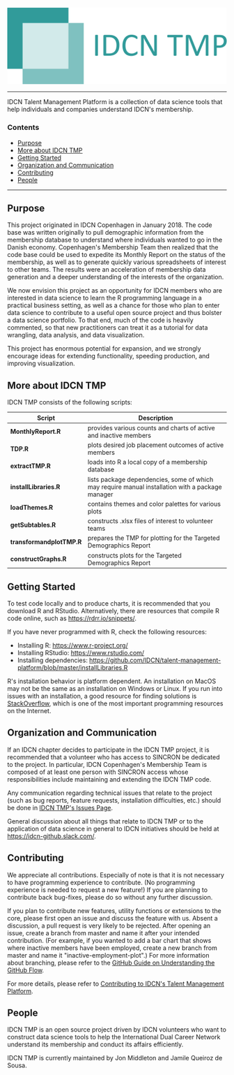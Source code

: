 ![IDCN TMP Logo](https://raw.githubusercontent.com/IDCN/talent-management-platform/master/docs/_static/img/IDCNTMP_2.png)

--------------------------------------------------------------------------------

IDCN Talent Management Platform is a collection of data science tools that help individuals and companies understand IDCN's membership.

<h3>Contents</h3>

- [Purpose](#purpose)
- [More about IDCN TMP](#more-about-idcn-tmp)
- [Getting Started](#getting-started)
- [Organization and Communication](#organization-and-communication)
- [Contributing](#contributing)
- [People](#people)

--------------------------------------------------------------------------------

## Purpose

This project originated in IDCN Copenhagen in January 2018. The code base was written originally to pull demographic information from the membership database to understand where individuals wanted to go in the Danish economy. Copenhagen's Membership Team then realized that the code base could be used to expedite its Monthly Report on the status of the membership, as well as to generate quickly various spreadsheets of interest to other teams. The results were an acceleration of membership data generation and a deeper understanding of the interests of the organization.

We now envision this project as an opportunity for IDCN members who are interested in data science to learn the R programming language in a practical business setting, as well as a chance for those who plan to enter data science to contribute to a useful open source project and thus bolster a data science portfolio. To that end, much of the code is heavily commented, so that new practitioners can treat it as a tutorial for data wrangling, data analysis, and data visualization.

This project has enormous potential for expansion, and we strongly encourage ideas for extending functionality, speeding production, and improving visualization.

## More about IDCN TMP

IDCN TMP consists of the following scripts:

| Script | Description |
| ---- | --- |
| **MonthlyReport.R** | provides various counts and charts of active and inactive members |
| **TDP.R** | plots desired job placement outcomes of active members |
| **extractTMP.R** | loads into R a local copy of a membership database |
| **installLibraries.R** | lists package dependencies, some of which may require manual installation with a package manager |
| **loadThemes.R** | contains themes and color palettes for various plots |
| **getSubtables.R** | constructs .xlsx files of interest to volunteer teams |
| **transformandplotTMP.R** | prepares the TMP for plotting for the Targeted Demographics Report|
| **constructGraphs.R** | constructs plots for the Targeted Demographics Report |


## Getting Started

To test code locally and to produce charts, it is recommended that you download R and RStudio. Alternatively, there are resources that compile R code online, such as https://rdrr.io/snippets/.

If you have never programmed with R, check the following resources:
- Installing R: https://www.r-project.org/
- Installing RStudio: https://www.rstudio.com/
- Installing dependencies: https://github.com/IDCN/talent-management-platform/blob/master/installLibraries.R

R's installation behavior is platform dependent. An installation on MacOS may not be the same as an installation on Windows or Linux. If you run into issues with an installation, a good resource for finding solutions is <a href="https://stackoverflow.com/">StackOverflow</a>, which is one of the most important programming resources on the Internet.

## Organization and Communication

If an IDCN chapter decides to participate in the IDCN TMP project, it is recommended that a volunteer who has access to SINCRON be dedicated to the project. In particular, IDCN Copenhagen's Membership Team is composed of at least one person with SINCRON access whose responsibilities include maintaining and extending the IDCN TMP code.

Any communication regarding technical issues that relate to the project (such as bug reports, feature requests, installation difficulties, etc.) should be done in <a href="https://github.com/IDCN/talent-management-platform/issues">IDCN TMP's Issues Page</a>.

General discussion about all things that relate to IDCN TMP or to the application of data science in general to IDCN initiatives should be held at https://idcn-github.slack.com/.

## Contributing

We appreciate all contributions. Especially of note is that it is not necessary to have programming experience to contribute. (No programming experience is needed to request a new feature!) If you are planning to contribute back bug-fixes, please do so without any further discussion.

If you plan to contribute new features, utility functions or extensions to the core, please first open an issue and discuss the feature with us. Absent a discussion, a pull request is very likely to be rejected. After opening an issue, create a branch from master and name it after your intended contribution. (For example, if you wanted to add a bar chart that shows where inactive members have been employed, create a new branch from master and name it "inactive-employment-plot".) For more information about branching, please refer to the <a href="https://guides.github.com/introduction/flow/">GitHub Guide on Understanding the GitHub Flow</a>.

For more details, please refer to <a href="https://github.com/IDCN/talent-management-platform/blob/master/CONTRIBUTING.md">Contributing to IDCN's Talent Management Platform</a>.

## People
IDCN TMP is an open source project driven by IDCN volunteers who want to construct data science tools to help the International Dual Career Network understand its membership and conduct its affairs efficiently.

IDCN TMP is currently maintained by Jon Middleton and Jamile Queiroz de Sousa.
